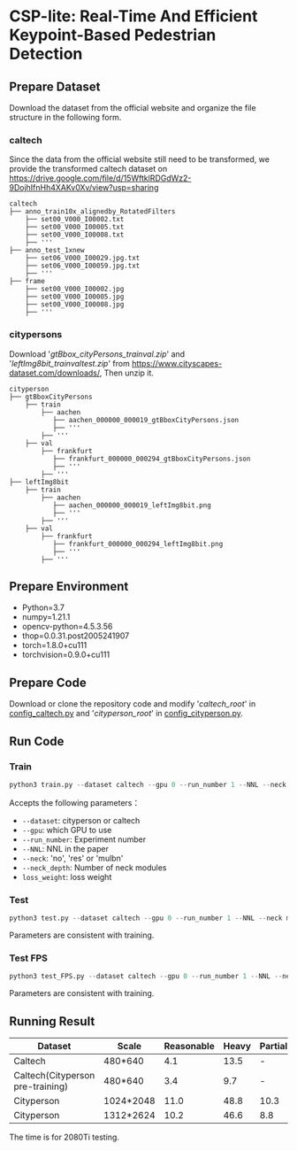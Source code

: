 # CSP-lite: Real-Time And Efficient Keypoint-Based Pedestrian Detection
## Prepare Dataset
Download the dataset from the official website and organize the file structure in the following form. 
### caltech
Since the data from the official website still need to be transformed, we provide the transformed caltech dataset on https://drive.google.com/file/d/15WftklRDGdWz2-9DojhIfnHh4XAKv0Xv/view?usp=sharing
```text
caltech
├── anno_train10x_alignedby_RotatedFilters
    ├── set00_V000_I00002.txt
    ├── set00_V000_I00005.txt
    ├── set00_V000_I00008.txt
    ├── '''
├── anno_test_1xnew
    ├── set06_V000_I00029.jpg.txt
    ├── set06_V000_I00059.jpg.txt
    ├── '''
├── frame
    ├── set00_V000_I00002.jpg
    ├── set00_V000_I00005.jpg
    ├── set00_V000_I00008.jpg
    ├── '''
```
### citypersons
Download '*gtBbox_cityPersons_trainval.zip*' and '*leftImg8bit_trainvaltest.zip*' from https://www.cityscapes-dataset.com/downloads/, 
Then unzip it.
```text
cityperson
├── gtBboxCityPersons
    ├── train
        ├── aachen
           ├── aachen_000000_000019_gtBboxCityPersons.json
           ├── '''
        ├── '''
    ├── val
        ├── frankfurt
           ├── frankfurt_000000_000294_gtBboxCityPersons.json
           ├── '''
        ├── '''
├── leftImg8bit
    ├── train
        ├── aachen
           ├── aachen_000000_000019_leftImg8bit.png
           ├── '''
        ├── '''
    ├── val
        ├── frankfurt
           ├── frankfurt_000000_000294_leftImg8bit.png
           ├── '''
        ├── '''
```
## Prepare Environment
* Python=3.7
* numpy=1.21.1
* opencv-python=4.5.3.56
* thop=0.0.31.post2005241907
* torch=1.8.0+cu111
* torchvision=0.9.0+cu111
## Prepare Code
Download or clone the repository code and modify '*caltech_root*' in [config_caltech.py](config_caltech.py#L10) and '*cityperson_root*' in [config_cityperson.py](config_cityperson.py#L11).
## Run Code
### Train
```python
python3 train.py --dataset caltech --gpu 0 --run_number 1 --NNL --neck mulbn --neck_depth 4 --loss_weight 1 1 1
```
Accepts the following parameters：

- `--dataset`: cityperson or caltech
- `--gpu`: which GPU to use
- `--run_number`: Experiment number
- `--NNL`: NNL in the paper
- `--neck`: 'no', 'res' or 'mulbn'
- `--neck_depth`: Number of neck modules
- `loss_weight`: loss weight
### Test
```python
python3 test.py --dataset caltech --gpu 0 --run_number 1 --NNL --neck mulbn --neck_depth 4
```
Parameters are consistent with training.
### Test FPS
```python
python3 test_FPS.py --dataset caltech --gpu 0 --run_number 1 --NNL --neck mulbn --neck_depth 4
```
Parameters are consistent with training.
## Running Result
|  Dataset   |  Scale | Reasonable  | Heavy | Partial |Bare| Small | Medium | Large| All | Time(ms) | Model |
|-----|-----|-----|-----|-----|-----|-----|-----|-----|------|------|------|
|  Caltech   |  480*640   |    4.1 | 13.5 | - |-| 5.3 |  - |-| 49.4  | 6.3    |  [checkpoint](https://drive.google.com/file/d/1kl9CWQz6OJBd08Gw8mTznXY24dFo2ZBv/view?usp=sharing) |
|  Caltech(Cityperson pre-training)   |  480*640   |    3.4 | 9.7 | - |-| 4.6 |  - |-| 46.4  | 6.3    |  [checkpoint](https://drive.google.com/file/d/1AqClnRgJ2CuH1noUM83pq2GQIOn-g_DL/view?usp=sharing) |
|   Cityperson  | 1024*2048    |  11.0 | 48.8 | 10.3 | 7.3 | 15.4 | 4.6 | 5.2 |  -| 35.7  |  [checkpoint](https://drive.google.com/file/d/1PwQIa_wtJepoKIyZh3KP7r2AhEbKJN6S/view?usp=sharing) |
|   Cityperson  |  1312*2624   |  10.2 | 46.6 | 8.8 | 6.6 | 13.5 | 2.4 | 5.3 |  -| 50.9   |   [checkpoint](https://drive.google.com/file/d/1PwQIa_wtJepoKIyZh3KP7r2AhEbKJN6S/view?usp=sharing)  |
The time is for 2080Ti testing.

